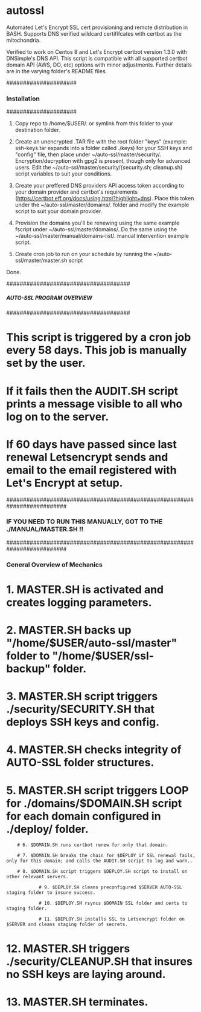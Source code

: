 # autossl
Automated Let's Encrypt SSL cert provisioning and remote distribution in BASH. Supports DNS verified wildcard certififcates with certbot as the mitochondria.

Verified to work on Centos 8 and Let's Encrypt certbot version 1.3.0 with DNSimple's DNS API. This script is compatible with all supported certbot domain API (AWS, DO, etc) options with minor adjustments. Further details are in the varying folder's README files.



#####################
### Installation ####
#####################



1. Copy repo to /home/$USER/. or symlink from this folder to your destination folder.

2. Create an unencrypted .TAR file with the root folder "keys" (example: ssh-keys.tar expands into a folder called ./keys) for your SSH keys and "config" file, then place under ~/auto-ssl/master/security/. Encryption/decryption with gpg2 is present, though only for advanced users. Edit the ~/auto-ssl/master/security/{security.sh; cleanup.sh} script variables to suit your conditions.

4. Create your preffered DNS providers API access token according to your domain provider and certbot's requirements (https://certbot.eff.org/docs/using.html?highlight=dns). Place this token under the ~/auto-ssl/master/domains/. folder and modify the example script to suit your domain provider.

5. Provision the domains you'll be renewing using the same example fscript under ~/auto-ssl/master/domains/. Do the same using the ~/auto-ssl/master/manual/domains-list/. manual intervention example script.

5. Create cron job to run on your schedule by running the ~/auto-ssl/master/master.sh script

Done.



#####################################
##### AUTO-SSL PROGRAM OVERVIEW #####
#####################################




# This script is triggered by a cron job every 58 days. This job is manually set by the user.
# If it fails then the AUDIT.SH script prints a message visible to all who log on to the server.
# If 60 days have passed since last renewal Letsencrypt sends and email to the email registered with Let's Encrypt at setup.




##########################################################################
### IF YOU NEED TO RUN THIS MANUALLY, GOT TO THE ./MANUAL/MASTER.SH !! ###
##########################################################################



### General Overview of Mechanics ###

# 1. MASTER.SH is activated and creates logging parameters.

# 2. MASTER.SH backs up "/home/$USER/auto-ssl/master" folder to "/home/$USER/ssl-backup" folder.

# 3. MASTER.SH script triggers ./security/SECURITY.SH that deploys SSH keys and config.

# 4. MASTER.SH checks integrity of AUTO-SSL folder structures.

# 5. MASTER.SH script triggers LOOP for ./domains/$DOMAIN.SH script for each domain configured in ./deploy/ folder.

        # 6. $DOMAIN.SH runs certbot renew for only that domain.

        # 7. $DOMAIN.SH breaks the chain for $DEPLOY if SSL renewal fails, only for this domain; and calls the AUDIT.SH script to log and warn..

        # 8. $DOMAIN.SH script triggers $DEPLOY.SH script to install on other relevant servers.

                # 9. $DEPLOY.SH cleans preconfigured $SERVER AUTO-SSL staging folder to insure success.

                # 10. $DEPLOY.SH rsyncs $DOMAIN SSL folder and certs to staging folder.

                # 11. $DEPLOY.SH installs SSL to Letsencrypt folder on $SERVER and cleans staging folder of secrets.

# 12. MASTER.SH triggers ./security/CLEANUP.SH that insures no SSH keys are laying around.

# 13. MASTER.SH terminates.


